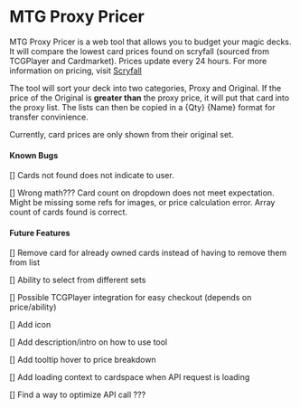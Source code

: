 # MTG Proxy Pricer

MTG Proxy Pricer is a web tool that allows you to budget your magic decks. It will compare the lowest card prices found on scryfall (sourced from TCGPlayer and Cardmarket). Prices update every 24 hours. For more information on pricing, visit [Scryfall](https://scryfall.com/docs/faqs/where-do-scryfall-prices-come-from-7)

The tool will sort your deck into two categories, Proxy and Original. If the price of the Original is **greater than** the proxy price, it will put that card into the proxy list. The lists can then be copied in a {Qty} {Name} format for transfer convinience.

Currently, card prices are only shown from their original set.

#### Known Bugs

[] Cards not found does not indicate to user.

[] Wrong math??? Card count on dropdown does not meet expectation. Might be missing some refs for images, or price calculation error. Array count of cards found is correct.

#### Future Features

[] Remove card for already owned cards instead of having to remove them from list

[] Ability to select from different sets

[] Possible TCGPlayer integration for easy checkout (depends on price/ability)

[] Add icon

[] Add description/intro on how to use tool

[] Add tooltip hover to price breakdown

[] Add loading context to cardspace when API request is loading

[] Find a way to optimize API call ???